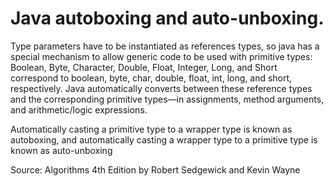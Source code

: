 # Java autoboxing and auto-unboxing.

Type parameters have to be instantiated as references types, so java has a special mechanism
to allow generic code to be used with primitive types: Boolean, Byte, Character, Double, Float, 
Integer, Long, and Short correspond to boolean, byte, char, double, float, int, long, and short, 
respectively. Java automatically converts between these reference types and the corresponding 
primitive types—in assignments, method arguments, and arithmetic/logic expressions.

Automatically casting a primitive type to a wrapper type is known as autoboxing, and automatically 
casting a wrapper type to a primitive type is known as auto-unboxing

Source: Algorithms 4th Edition by Robert Sedgewick and Kevin Wayne
